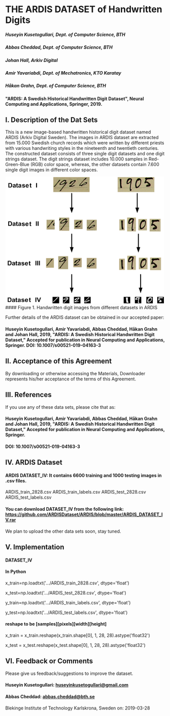 #                                                 THE ARDIS DATASET of Handwritten Digits

#####                                                Huseyin Kusetogullari, Dept. of Computer Science, BTH
#####                                                    Abbas Cheddad, Dept. of Computer Science, BTH
#####                                                      Johan Hall, Arkiv Digital
#####                                                    Amir Yavariabdi, Dept. of Mechatronics, KTO Karatay
#####                                                     Håkan Grahn, Dept. of Computer Science, BTH


#### "ARDIS: A Swedish Historical Handwritten Digit Dataset", Neural Computing and Applications, Springer, 2019.

## I. Description of the Dat Sets

This is a new image-based handwritten historical digit dataset named ARDIS (Arkiv Digital Sweden). The images in ARDIS dataset are extracted from 15.000 Swedish church records which were written by different priests with various handwriting styles in the nineteenth and twentieth centuries. The constructed dataset consists of three single digit datasets and one digit strings dataset. The digit strings dataset includes 10.000 samples in Red-Green-Blue (RGB) color space, whereas, the other datasets contain 7.600 single digit images in different color spaces.

<img src="https://github.com/ARDISDataset/ARDIS/blob/master/ARDIS.png" width="500" height="400">
#### Figure 1. Handwritten digit images from different datasets in ARDIS

Further details of the ARDIS dataset can be obtained in our accepted paper:
#### Huseyin Kusetogullari, Amir Yavariabdi, Abbas Cheddad, Håkan Grahn and Johan Hall, 2019, "ARDIS: A Swedish Historical Handwritten Digit Dataset," Accepted for publication in Neural Computing and Applications, Springer. DOI: 10.1007/s00521-019-04163-3

## II.  Acceptance of this Agreement

By downloading or otherwise accessing the Materials, Downloader represents his/her acceptance of the terms of this Agreement.


## III. References

If you use any of these data sets, please cite that as:

#### Huseyin Kusetogullari, Amir Yavariabdi, Abbas Cheddad, Håkan Grahn and Johan Hall, 2019, "ARDIS: A Swedish Historical Handwritten Digit Dataset," Accepted for publication in Neural Computing and Applications, Springer.
#### DOI: 10.1007/s00521-019-04163-3


## IV. ARDIS Dataset

#### ARDIS DATASET_IV: It contains 6600 training and 1000 testing images in .csv files. 

ARDIS_train_2828.csv
ARDIS_train_labels.csv
ARDIS_test_2828.csv
ARDIS_test_labels.csv

#### You can download DATASET_IV from the following link: https://github.com/ARDISDataset/ARDIS/blob/master/ARDIS_DATASET_IV.rar

We plan to upload the other data sets soon, stay tuned. 

## V. Implementation

#### DATASET_IV
#### In Python
x_train=np.loadtxt('.../ARDIS_train_2828.csv', dtype='float')

x_test=np.loadtxt('.../ARDIS_test_2828.csv', dtype='float')

y_train=np.loadtxt('.../ARDIS_train_labels.csv', dtype='float')

y_test=np.loadtxt('.../ARDIS_test_labels.csv', dtype='float')


#### reshape to be [samples][pixels][width][height]
x_train = x_train.reshape(x_train.shape[0], 1, 28, 28).astype('float32')

x_test = x_test.reshape(x_test.shape[0], 1, 28, 28).astype('float32')

## VI. Feedback or Comments

Please give us feedback/suggestions to improve the dataset.

#### Huseyin Kusetogullari: huseyinkusetogullari@gmail.com

#### Abbas Cheddad: abbas.cheddad@bth.se

Blekinge Institute of Technology
Karlskrona, Sweden on: 2019-03-28
